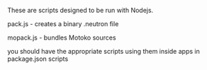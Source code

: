 These are scripts designed to be run with Nodejs.

pack.js - creates a binary .neutron file

mopack.js - bundles Motoko sources

you should have the appropriate scripts using them inside apps in package.json scripts
